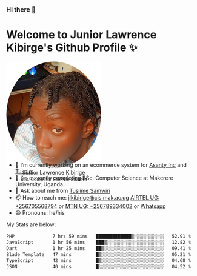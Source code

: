 ### Hi there 👋 
# Welcome to Junior Lawrence Kibirge's Github Profile ✨
 
<p align="center" style="border-radius:50%;width:250px;height:250px;">
  <img src="https://github.com/juniorkibirige/juniorkibirige/blob/main/cropped-twitter-pp.png" 
       alt="Profile picture from Twitter" /></br>
  <span align="center">Junior Lawrence Kibirige</span><br/>
  <small align="center" font-size="15">Bsc. Computer Science Student</small>
</p>

- 🔭 I’m currently working on an ecommerce system for [Asanty Inc](https://asanty.africa) and [Tukole](https://app.tukole.ug).
- 🌱 I’m currently completing BSc. Computer Science at Makerere University, Uganda.
- 💬 Ask about me from [Tusiime Samwiri](mailto:stusiime@asanty.africa)
- 📫 How to reach me: [jlkibirige@cis.mak.ac.ug](mailto:juniorkibirige@students.mak.ac.ug) [AIRTEL UG: +256705568794](tel:+256705568794) or [MTN UG: +256789334002](tel:+256789334002) or [Whatsapp](tel:+17602847072)
- 😄 Pronouns: he/his

My Stats are below:

<!--START_SECTION:waka-->

```text
PHP              7 hrs 59 mins   █████████████▒░░░░░░░░░░░   52.91 %
JavaScript       1 hr 56 mins    ███▒░░░░░░░░░░░░░░░░░░░░░   12.82 %
Dart             1 hr 25 mins    ██▒░░░░░░░░░░░░░░░░░░░░░░   09.41 %
Blade Template   47 mins         █▒░░░░░░░░░░░░░░░░░░░░░░░   05.21 %
TypeScript       42 mins         █▒░░░░░░░░░░░░░░░░░░░░░░░   04.68 %
JSON             40 mins         █░░░░░░░░░░░░░░░░░░░░░░░░   04.52 %
```

<!--END_SECTION:waka-->
